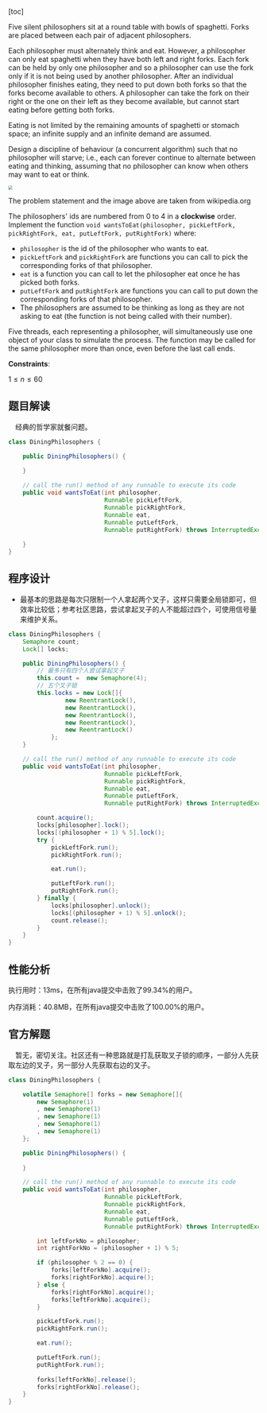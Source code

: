 [toc]

Five silent philosophers sit at a round table with bowls of spaghetti. Forks are placed between each pair of adjacent philosophers.

Each philosopher must alternately think and eat. However, a philosopher can only eat spaghetti when they have both left and right forks. Each fork can be held by only one philosopher and so a philosopher can use the fork only if it is not being used by another philosopher. After an individual philosopher finishes eating, they need to put down both forks so that the forks become available to others. A philosopher can take the fork on their right or the one on their left as they become available, but cannot start eating before getting both forks.

Eating is not limited by the remaining amounts of spaghetti or stomach space; an infinite supply and an infinite demand are assumed.

Design a discipline of behaviour (a concurrent algorithm) such that no philosopher will starve; i.e., each can forever continue to alternate between eating and thinking, assuming that no philosopher can know when others may want to eat or think.

<img src="../images/#1226.png" style="zoom:50%;" />

The problem statement and the image above are taken from wikipedia.org

 

The philosophers' ids are numbered from $0$ to $4$ in a **clockwise** order. Implement the function `void wantsToEat(philosopher, pickLeftFork, pickRightFork, eat, putLeftFork, putRightFork)` where:

* `philosopher` is the id of the philosopher who wants to eat.
* `pickLeftFork` and `pickRightFork` are functions you can call to pick the corresponding forks of that philosopher.
* `eat` is a function you can call to let the philosopher eat once he has picked both forks.
* `putLeftFork` and `putRightFork` are functions you can call to put down the corresponding forks of that philosopher.
* The philosophers are assumed to be thinking as long as they are not asking to eat (the function is not being called with their number).

Five threads, each representing a philosopher, will simultaneously use one object of your class to simulate the process. The function may be called for the same philosopher more than once, even before the last call ends.

 

**Constraints**:

$1 \le n \le 60$



## 题目解读

&emsp;经典的哲学家就餐问题。

```java
class DiningPhilosophers {

    public DiningPhilosophers() {
        
    }

    // call the run() method of any runnable to execute its code
    public void wantsToEat(int philosopher,
                           Runnable pickLeftFork,
                           Runnable pickRightFork,
                           Runnable eat,
                           Runnable putLeftFork,
                           Runnable putRightFork) throws InterruptedException {
        
    }
}
```

## 程序设计

* 最基本的思路是每次只限制一个人拿起两个叉子，这样只需要全局锁即可，但效率比较低；参考社区思路，尝试拿起叉子的人不能超过四个，可使用信号量来维护关系。

```java
class DiningPhilosophers {
    Semaphore count;
    Lock[] locks;

    public DiningPhilosophers() {
        // 最多只有四个人尝试拿起叉子
        this.count =  new Semaphore(4);
        // 五个叉子锁
        this.locks = new Lock[]{
            	new ReentrantLock(),
                new ReentrantLock(),
                new ReentrantLock(),
                new ReentrantLock(),
                new ReentrantLock()
        	};
    }

    // call the run() method of any runnable to execute its code
    public void wantsToEat(int philosopher,
                           Runnable pickLeftFork,
                           Runnable pickRightFork,
                           Runnable eat,
                           Runnable putLeftFork,
                           Runnable putRightFork) throws InterruptedException {

        count.acquire();
        locks[philosopher].lock();
        locks[(philosopher + 1) % 5].lock();
        try {
            pickLeftFork.run();
            pickRightFork.run();

            eat.run();

            putLeftFork.run();
            putRightFork.run();
        } finally {
            locks[philosopher].unlock();
            locks[(philosopher + 1) % 5].unlock();
            count.release();
        }
    }
}
```

## 性能分析

执行用时：13ms，在所有java提交中击败了99.34%的用户。

内存消耗：40.8MB，在所有java提交中击败了100.00%的用户。

## 官方解题

&emsp;暂无，密切关注。社区还有一种思路就是打乱获取叉子锁的顺序，一部分人先获取左边的叉子，另一部分人先获取右边的叉子。

```java
class DiningPhilosophers {

    volatile Semaphore[] forks = new Semaphore[]{
        new Semaphore(1)
        , new Semaphore(1)
        , new Semaphore(1)
        , new Semaphore(1)
        , new Semaphore(1)
    };

    public DiningPhilosophers() {
        
    }

    // call the run() method of any runnable to execute its code
    public void wantsToEat(int philosopher,
                           Runnable pickLeftFork,
                           Runnable pickRightFork,
                           Runnable eat,
                           Runnable putLeftFork,
                           Runnable putRightFork) throws InterruptedException {

        int leftForkNo = philosopher;
        int rightForkNo = (philosopher + 1) % 5;

        if (philosopher % 2 == 0) {
            forks[leftForkNo].acquire();
            forks[rightForkNo].acquire();
        } else {
            forks[rightForkNo].acquire();
            forks[leftForkNo].acquire();
        }

        pickLeftFork.run();
        pickRightFork.run();

        eat.run();

        putLeftFork.run();
        putRightFork.run();
        
        forks[leftForkNo].release();
        forks[rightForkNo].release();
    }
}
```


